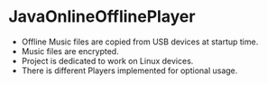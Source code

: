 # JavaOnlineOfflinePlayer

- Offline Music files are copied from USB devices at startup time.
- Music files are encrypted.
- Project is dedicated to work on Linux devices.
- There is different Players implemented for optional usage.
